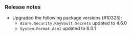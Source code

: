 ### Release notes

<!-- Please add your release notes in the following format:
- My change description (#PR)
-->

- Upgraded the following package versions (#10325):
  - `Azure.Security.KeyVault.Secrets` updated to 4.6.0
  - `System.Format.Asn1` updated to 6.0.1
